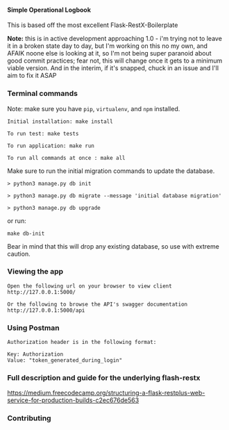 #### Simple Operational Logbook

This is based off the most excellent Flask-RestX-Boilerplate

**Note:** this is in active development approaching 1.0 - i'm trying not to leave it in a broken state day to day, but I'm working on this no my own, and AFAIK noone else is looking at it, so I'm not being super paranoid about good commit practices; fear not, this will change once it gets to a minimum viable version. And in the interim, if it's snapped, chuck in an issue and I'll aim to fix it ASAP 

### Terminal commands

Note: make sure you have `pip`, `virtualenv`, and `npm` installed.

    Initial installation: make install

    To run test: make tests

    To run application: make run

    To run all commands at once : make all

Make sure to run the initial migration commands to update the database.

    > python3 manage.py db init

    > python3 manage.py db migrate --message 'initial database migration'

    > python3 manage.py db upgrade

or run:

    make db-init

Bear in mind that this will drop any existing database, so use with extreme caution.

### Viewing the app

    Open the following url on your browser to view client
    http://127.0.0.1:5000/

    Or the following to browse the API's swagger documentation
    http://127.0.0.1:5000/api

### Using Postman

    Authorization header is in the following format:

    Key: Authorization
    Value: "token_generated_during_login"

### Full description and guide for the underlying flash-restx

https://medium.freecodecamp.org/structuring-a-flask-restplus-web-service-for-production-builds-c2ec676de563

### Contributing
